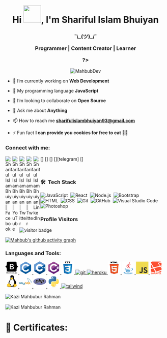 <h1 align="center">Hi <img src="https://github.com/NoobMahbub/NoobMahbub/blob/main/Wave.gif" height="55px" width="55px">, I'm Shariful Islam Bhuiyan</h1>
<h3 align="center">¯\_(ツ)_/¯

Programmer | Content Creator | Learner

?></h3>
<p align="center"> <img src="dev-working.gif" alt="MahbubDev"/> </p>

- 🔭 I’m currently working on **Web Development**

- 🌱 My programming language **JavaScript**

- 👯 I’m looking to collaborate on **Open Source**

- 💬 Ask me about **Anything**

- 📫 How to reach me **sharifulislambhuiyan93@gmail.com**

- ⚡ Fun fact **I can provide you cookies for free to eat 🍪😂**

### Connect with me:

[<img align="left" alt="Shariful Islam Bhuiyan | Facebook" width="22px" src="https://cdn-icons-png.flaticon.com/512/124/124010.png" />]
[<img align="left" alt="Shariful Islam Bhuiyan | YouTube" width="22px" src="https://cdn.jsdelivr.net/npm/simple-icons@v3/icons/youtube.svg" />]
[<img align="left" alt="Shariful Islam Bhuiyan | Twitter" width="22px" src="https://cdn.jsdelivr.net/npm/simple-icons@v3/icons/twitter.svg" />]
[<img align="left" alt="Shariful Islam Bhuiyan | Twitter" width="22px" src="https://cdn-icons-png.flaticon.com/512/906/906377.png" />][telegram]
[<img align="left" alt="Shariful Islam Bhuiyan| LinkedIn" width="22px" src="https://cdn.jsdelivr.net/npm/simple-icons@v3/icons/linkedin.svg" />]

<br />

### 🛠 &nbsp;Tech Stack

![JavaScript](https://img.shields.io/badge/-JavaScript-05122A?style=flat&logo=javascript)&nbsp;
![React](https://img.shields.io/badge/-React-05122A?style=flat&logo=react)&nbsp;
![Node.js](https://img.shields.io/badge/-Node.js-05122A?style=flat&logo=node.js)&nbsp;
![Bootstrap](https://img.shields.io/badge/-Bootstrap-05122A?style=flat&logo=bootstrap&logoColor=563D7C)\
![HTML](https://img.shields.io/badge/-HTML-05122A?style=flat&logo=HTML5)&nbsp;
![CSS](https://img.shields.io/badge/-CSS-05122A?style=flat&logo=CSS3&logoColor=1572B6)&nbsp;
![Git](https://img.shields.io/badge/-Git-05122A?style=flat&logo=git)&nbsp;
![GitHub](https://img.shields.io/badge/-GitHub-05122A?style=flat&logo=github)&nbsp;
![Visual Studio Code](https://img.shields.io/badge/-Visual%20Studio%20Code-05122A?style=flat&logo=visual-studio-code&logoColor=007ACC)&nbsp;
![Photoshop](https://img.shields.io/badge/-Photoshop-05122A?style=flat&logo=adobe-photoshop)&nbsp;
<br />
### Profile Visitors 
![visitor badge](https://visitor-badge.glitch.me/badge?page_id=NoobMahbub.visitor-badge&left_color=blue&right_color=yellow)
<br />

[![Mahbub's github activity graph](https://activity-graph.heroku.app/graph?username=NoobMahbub&bg_color=ffffff&color=777777&line=ff5200&point=1adbce&area=true&hide_border=true)](https://github.com/NoobMahbub/github-readme-activity-graph)


<h3 align="left">Languages and Tools:</h3>
<p align="left"> <a href="https://getbootstrap.com" target="_blank"> <img src="https://raw.githubusercontent.com/devicons/devicon/master/icons/bootstrap/bootstrap-plain-wordmark.svg" alt="bootstrap" width="40" height="40"/> </a> <a href="https://www.cprogramming.com/" target="_blank"> <img src="https://raw.githubusercontent.com/devicons/devicon/master/icons/c/c-original.svg" alt="c" width="40" height="40"/> </a> <a href="https://www.w3schools.com/cpp/" target="_blank"> <img src="https://raw.githubusercontent.com/devicons/devicon/master/icons/cplusplus/cplusplus-original.svg" alt="cplusplus" width="40" height="40"/> </a> <a href="https://www.w3schools.com/cs/" target="_blank"> <img src="https://raw.githubusercontent.com/devicons/devicon/master/icons/csharp/csharp-original.svg" alt="csharp" width="40" height="40"/> </a> <a href="https://www.w3schools.com/css/" target="_blank"> <img src="https://raw.githubusercontent.com/devicons/devicon/master/icons/css3/css3-original-wordmark.svg" alt="css3" width="40" height="40"/> </a> <a href="https://git-scm.com/" target="_blank"> <img src="https://www.vectorlogo.zone/logos/git-scm/git-scm-icon.svg" alt="git" width="40" height="40"/> </a> <a href="https://heroku.com" target="_blank"> <img src="https://www.vectorlogo.zone/logos/heroku/heroku-icon.svg" alt="heroku" width="40" height="40"/> </a> <a href="https://www.w3.org/html/" target="_blank"> <img src="https://raw.githubusercontent.com/devicons/devicon/master/icons/html5/html5-original-wordmark.svg" alt="html5" width="40" height="40"/> </a> <a href="https://www.java.com" target="_blank"> <img src="https://raw.githubusercontent.com/devicons/devicon/master/icons/java/java-original.svg" alt="java" width="40" height="40"/> </a> <a href="https://developer.mozilla.org/en-US/docs/Web/JavaScript" target="_blank"> <img src="https://raw.githubusercontent.com/devicons/devicon/master/icons/javascript/javascript-original.svg" alt="javascript" width="40" height="40"/> </a> <a href="https://laravel.com/" target="_blank"> <img src="https://raw.githubusercontent.com/devicons/devicon/master/icons/laravel/laravel-plain-wordmark.svg" alt="laravel" width="40" height="40"/> </a> <a href="https://www.linux.org/" target="_blank"> <img src="https://raw.githubusercontent.com/devicons/devicon/master/icons/linux/linux-original.svg" alt="linux" width="40" height="40"/> </a> <a href="https://www.mysql.com/" target="_blank"> <img src="https://raw.githubusercontent.com/devicons/devicon/master/icons/mysql/mysql-original-wordmark.svg" alt="mysql" width="40" height="40"/> </a> <a href="https://www.php.net" target="_blank"> <img src="https://raw.githubusercontent.com/devicons/devicon/master/icons/php/php-original.svg" alt="php" width="40" height="40"/> </a> <a href="https://www.python.org" target="_blank"> <img src="https://raw.githubusercontent.com/devicons/devicon/master/icons/python/python-original.svg" alt="python" width="40" height="40"/> </a> <a href="https://tailwindcss.com/" target="_blank"> <img src="https://www.vectorlogo.zone/logos/tailwindcss/tailwindcss-icon.svg" alt="tailwind" width="40" height="40"/> </a> </p>

<p><img width="494" align="center" src="https://github-readme-stats.vercel.app/api/top-langs?username=NoobMahbub&show_icons=true&locale=en&layout=compact" alt="Kazi Mahbubur Rahman" /></p>

<p><img align="center" src="https://github-readme-stats.vercel.app/api?username=NoobMahbub&show_icons=true&locale=en" alt="Kazi Mahbubur Rahman" /></p>

# 🏅 Certificates:


